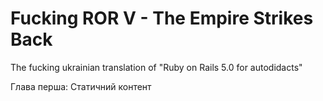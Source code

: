 # Fucking ROR V - The Empire Strikes Back
The fucking ukrainian translation of "Ruby on Rails 5.0 for autodidacts"

Глава перша: Статичний контент
